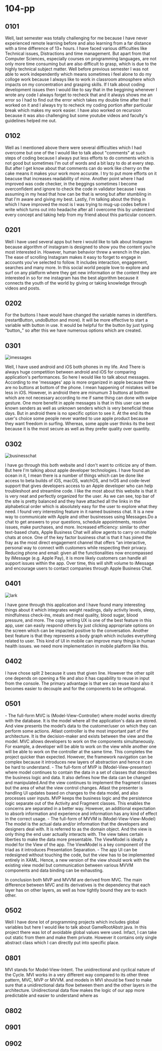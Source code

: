 # 104-pp

## 0101
<p> Well, last semester was totally challenging for me because I have never experienced remote learning before and also learning from a far distance with a time difference of 13+ hours. I have faced various difficulties like Technical issues, Distractions and time management. But apart from that Computer Sciences, especially courses on programming languages, are not only more time consuming but are also difficult to grasp, which is due to the highly technical subject matter. Well before previous semester I was not able to work independently which means sometimes i feel alone to do my colloge work because I always like to work in classroom atmosphere which impacts on my concentration and grasping skills. If I talk about coding development issues then I would like to say that in the beggining whenever I wrote any code I always forget to recheck that and it always shows me an error so I had to find out the error which takes my double time after that I worked on it and I always try to recheck my coding portion after particular break which makes my work easier. I have also worked on recursion because it was also challenging but some youtube videos and faculty's guidelines helped me out. </p>

## 0102
<p> Well as I mentioned above there were several difficulties which I had overcome but one of the I would like to talk about "comments" at such steps of coding because I always put less efforts to do comments which is not good but sometimes I'm out of words and a bit lazy to do at every step. But after I get know about that comments can do work like cherry on the cake means it makes your work more accurate. I try to put more efforts on it beacuse that increases readability of mine. Another point where I had improved was code checker, in the beggings sometimes I become overconfident and ignore to check the code in validator because I was assuming in my head that how can be that is wrong but after stumbling in that I'm aware and giving my best. Lastly, I'm talking about the thing in which I have improved the most is I was trying to mug-up codes before I write which turns out into headache after all I overcome this by understand every concept and taking help from my friend about this particular concern. </p>

## 0201
<p> Well i have used several apps but here i would like to talk about Instagram because algorithm of instagram is designed to show you the content you’re most interested in. However, human behavior threw a wrench in the plan. The ease of scrolling Instagram makes it easy to forget to engage in accounts you’ve selected to follow. It includes interaction, engagement, searches and many more. In this social world people love to explore and surf on any platform where they get new information or the content they are interested in so for me instagram has the best algorithm because it connects the youth of the world by giving or taking knowledge through videos and posts.
 </p>
 
## 0202
<p>
 For the buttons I have would have changed the variable names in identifiers.
 (restartButton, undoButton and more). It will be more effective to start a variable with button in use. It would be helpful for the button by just typing "button_" so after this we have numerous options which are created. 
 </p>

## 0301
![imessages](imessages.jpeg)
<p> Well, I have used android and iOS both phones in my life. And There is always huge competition between android and iOS for comparing application's performances. So here I would like to talk about messages. According to me 'messages' app is more organized in apple because there are no buttons at bottom of the phone. I mean happening of mistakes will be less in iOS. However, in android there are minumum 3 buttons at bottom which are not necessary according to me if same thing can done with swipe gesture. One more benefit in apple messages is that in this user can see known senders as well as unknown senders which is very beneficial these days. But in android there is no specific option to see it. At the end its the user's choice some people never wanted to use apple product because they want freedom in surfing. Whereas, some apple user thinks its the best because it is the most secure as well as they prefer quality over quantity. </p>


## 0302

![businesschat](businesschat.jpeg)

<p> 
I have go through this both website and I don't want to criticize any of them. But here I'm talking about apple developer technologies. I have found an ocean in it, I mean there is a number of things which can be done like access to beta builds of iOS, macOS, watchOS, and tvOS and code-level support that gives developers access to an Apple developer who can help troubleshoot and streamline code. I like the most about this website is that it is very neat and perfectly organized for the user. As we can see, top bar of the site is pretty balanced and they have attached all the links in the alphabetical order which is absolutely easy for the user to explore what they need.
I found very interesting feature in it named business chat. It is a new way to communicate with Apple and other businesses using Messages.Do a chat to get answers to your questions, schedule appointments, resolve issues, make purchases, and more.
Increased efficiency: similar to other text-based chats, Apple Business Chat will allow agents to carry on multiple chats at once.
One of the key factor business chat is that it has joined the fray as the most direct engagement channel that offers “an interactive, personal way to connect with customers while respecting their privacy.
Reducing phone and email: given all the functionalities now encompassed by iMessage (e.g. Apple Pay), it is more likely customers can handle all support issues within the app. Over time, this will shift volume to iMessage and encourage users to contact companies through Apple Business Chat.
</p>

## 0401
![lark](lark.jpeg)
<p>
I have gone through this application and I have found many interesting things about it which integrates weight readings, daily activity levels, sleep, mindfulness check-ins, meals and meal quality, blood sugar, blood pressure, and more. The copy writing UX is one of the best feature in this app, user can easily respond others by just clicking appropriate options on the screen which can be impacted positive to the conversation. Another best feature is that they represents a body graph which includes everything related to user. This kind of UI in mobile can improve many things in human health issues. we need more implementation in mobile platform like this.
</p>

## 0402
<p>
I have chose split 2 because it uses that given line. However the other split one depends on opening a file and also it has capability to reuse in input from the console. The primary advantage is that we can reuse itand also it becomes easier to decouple and for the components to be orthogonal.
</p>


## 0501
<p>
 - The full-form MVC is (Model-View-Controller) where model works directly with the database. It is the model where all the application's data are stored. And view presents the model’s data to the customer/user on which they can perform some actions. Atlast controller is the most important part of the architecture. It is the decision-maker and exists between the view and the model.
  MVC allows developers to work on the components simultaneously. For example, a developer will be able to work on the view while another one will be able to work on the controller at the same time. This completes the project quicker than expected. However, the framework navigation can be complex because it introduces new layers of abstraction and hence it can be hard to understand. 
 - The full-form of MVP is (Model-View-presenter) where model continues to contain the data in a set of classes that describes the business logic and data. It also defines how the data can be changed and manipulated.And the view continues to implement the fragment classes but the area of what the view control changes. Atlast the presenter is handling UI updates based on changes to the data model, and also processes user inputs.
  MVP keeps the business logic and the persistence logic separate out of the Activity and Fragment classes. This enables the concerns are separated in a better way. However, an additional expectation to absorb information and experience and information has any kind of effect in the correct usage.
 - The full-form of MVVM is (Model-View-View-Model) The model is the actual data and/or information that the developers and designers deal with. It is referred to as the domain object. And the view is only thing the end user actually interacts with. The view takes certain liberties to make the data more presentable. The ViewModel is ideally a model for the View of the app. The ViewModel is a key component of the triad as it introduces Presentation Separation.
 - The app UI can be redesigned without touching the code, but the view has to be implemented entirely in XAML. Hence, a new version of the view should work with the existing view model but communication between various MVVM components and data binding can be exhausting.
 
 In conclusion both MVP and MVVM are derived from MVC. The main difference between MVC and its derivatives is the dependency that each layer has on other layers, as well as how tightly bound they are to each other.
 </p>
 
 ## 0502
 <p>
 Well I have done lot of programming projects which includes global variables but here I would like to talk about GameRootAbstr.java. In this project there was lot of avoidable global values were used. Infact, I can take out static from them and make them private. However it contains only single abstract class which I can directly put into specific place.
 </p>
 
 ## 0801
 <p>
 MVI stands for Model-View-Intent. The unidirectional and cyclical nature of the Cycle.
 MVI works in a very different way compared to its other three pattern, MVC, MVP or MVVM. and models in MVI should be fixed to make sure that a unidirectional data flow between  them and the other layers in the architecture.
 Unidirectional data flow makes the logic of our app more predictable and easier to understand where as
 </p>
 
 ## 0802
 <p></p>
 
 ## 0901
 
 ## 0902
 
  
